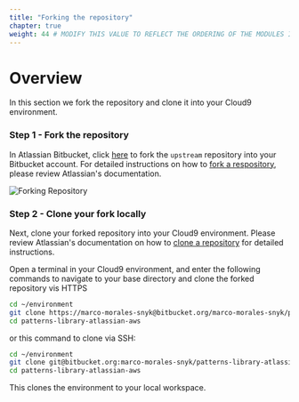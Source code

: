```yaml
---
title: "Forking the repository"
chapter: true
weight: 44 # MODIFY THIS VALUE TO REFLECT THE ORDERING OF THE MODULES IF APPLICABLE
---
```


# Overview
In this section we fork the repository and clone it into your Cloud9 environment.

### Step 1 - Fork the repository

In Atlassian Bitbucket, click [here](https://bitbucket.org/snyk/patterns-library-atlassian-aws/fork) to fork the `upstream` repository into your Bitbucket 
account. For detailed instructions on how to [fork a respository](https://support.atlassian.com/bitbucket-cloud/docs/fork-a-repository/), 
please review Atlassian's documentation.

![Forking Repository](/images/atlassian-fork.png)

### Step 2 - Clone your fork locally

Next, clone your forked repository into your Cloud9 environment. Please review Atlassian's documentation on 
how to [clone a repository](https://confluence.atlassian.com/bitbucket/clone-a-repository-223217891.html) for detailed 
instructions.

Open a terminal in your Cloud9 environment, and enter the following commands to navigate to your base directory and clone the forked repository vis HTTPS

```bash
cd ~/environment
git clone https://marco-morales-snyk@bitbucket.org/marco-morales-snyk/patterns-library-atlassian-aws.git
cd patterns-library-atlassian-aws
```

or this command to clone via SSH:

```bash
cd ~/environment
git clone git@bitbucket.org:marco-morales-snyk/patterns-library-atlassian-aws.git
cd patterns-library-atlassian-aws
```

This clones the environment to your local workspace.
